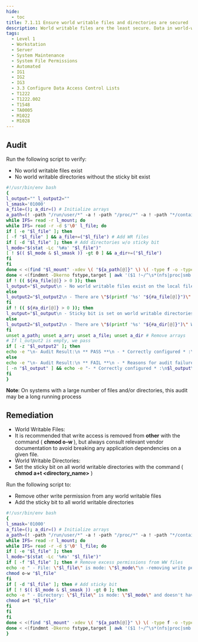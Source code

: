 ```yaml
---
hide:
  - toc
title: 7.1.11 Ensure world writable files and directories are secured
description: World writable files are the least secure. Data in world-writable files can be modified and compromised by any user on the system. World writable files may also indicate an incorrectly written script or program that could potentially be the cause of a larger compromise to the system's integrity. See the chmod(2) man page for more information.
tags:
  - Level 1
  - Workstation
  - Server
  - System Maintenance
  - System File Permissions
  - Automated
  - IG1
  - IG2
  - IG3
  - 3.3 Configure Data Access Control Lists
  - T1222
  - T1222.002
  - T1548
  - TA0005
  - M1022
  - M1028
---
```


## Audit
Run the following script to verify:
- No world writable files exist
- No world writable directories without the sticky bit exist
```bash linenums="1"
#!/usr/bin/env bash
{
l_output="" l_output2=""
l_smask='01000'
a_file=(); a_dir=() # Initialize arrays
a_path=(! -path "/run/user/*" -a ! -path "/proc/*" -a ! -path "*/containerd/*" -a ! -path "*/kubelet/pods/*" -a ! -path "*/kubelet/plugins/*" -a ! -path "/sys/*" -a ! -path "/snap/*")
while IFS= read -r l_mount; do
while IFS= read -r -d $'\0' l_file; do
if [ -e "$l_file" ]; then
[ -f "$l_file" ] && a_file+=("$l_file") # Add WR files
if [ -d "$l_file" ]; then # Add directories w/o sticky bit
l_mode="$(stat -Lc '%#a' "$l_file")"
[ ! $(( $l_mode & $l_smask )) -gt 0 ] && a_dir+=("$l_file")
fi
fi
done < <(find "$l_mount" -xdev \( "${a_path[@]}" \) \( -type f -o -type d \) -perm -0002 -print0 2> /dev/null)
done < <(findmnt -Dkerno fstype,target | awk '($1 !~/^\s*(nfs|proc|smb|vfat|iso9660|efivarfs|selinuxfs)/ && $2 !~/^(\/run\/user\/|\/tmp|\/var\/tmp)/){print $2}')
if ! (( ${#a_file[@]} > 0 )); then
l_output="$l_output\n - No world writable files exist on the local filesystem."
else
l_output2="$l_output2\n - There are \"$(printf '%s' "${#a_file[@]}")\" World writable files on the system.\n- The following is a list of World writable files:\n$(printf '%s\n' "${a_file[@]}")\n- end of list\n"
fi
if ! (( ${#a_dir[@]} > 0 )); then
l_output="$l_output\n - Sticky bit is set on world writable directories on the local filesystem."
else
l_output2="$l_output2\n - There are \"$(printf '%s' "${#a_dir[@]}")\" World writable directories without the sticky bit on the system.\n- The following is a list of World writable directories without the sticky bit:\n$(printf '%s\n' "${a_dir[@]}")\n- end of list\n"
fi
unset a_path; unset a_arr; unset a_file; unset a_dir # Remove arrays
# If l_output2 is empty, we pass
if [ -z "$l_output2" ]; then
echo -e "\n- Audit Result:\n ** PASS **\n - * Correctly configured * :\n$l_output\n"
else
echo -e "\n- Audit Result:\n ** FAIL **\n - * Reasons for audit failure * :\n$l_output2"
[ -n "$l_output" ] && echo -e "- * Correctly configured * :\n$l_output\n"
fi
}
```

**Note**: On systems with a large number of files and/or directories, this audit may be a long running process

## Remediation
- World Writable Files:
 - It is recommended that write access is removed from **other** with the command ( **chmod o-w <filename>** ), but always consult relevant vendor documentation to avoid breaking any application dependencies on a given file.
- World Writable Directories:
 - Set the sticky bit on all world writable directories with the command ( **chmod a+t <directory_name>** )

Run the following script to:
- Remove other write permission from any world writable files
- Add the sticky bit to all world writable directories

```bash linenums="1"
#!/usr/bin/env bash
{
l_smask='01000'
a_file=(); a_dir=() # Initialize arrays
a_path=(! -path "/run/user/*" -a ! -path "/proc/*" -a ! -path "*/containerd/*" -a ! -path "*/kubelet/pods/*" -a ! -path "*/kubelet/plugins/*" -a ! -path "/sys/*" -a ! -path "/snap/*")
while IFS= read -r l_mount; do
while IFS= read -r -d $'\0' l_file; do
if [ -e "$l_file" ]; then
l_mode="$(stat -Lc '%#a' "$l_file")"
if [ -f "$l_file" ]; then # Remove excess permissions from WW files
echo -e " - File: \"$l_file\" is mode: \"$l_mode\"\n -removing write permission on \"$l_file\" from \"other\""
chmod o-w "$l_file"
fi
if [ -d "$l_file" ]; then # Add sticky bit
if [ ! $(( $l_mode & $l_smask )) -gt 0 ]; then
echo -e " - Directory: \"$l_file\" is mode: \"$l_mode\" and doesn't have the sticky bit set\n - Adding the sticky bit"
chmod a+t "$l_file"
fi
fi
fi
done < <(find "$l_mount" -xdev \( "${a_path[@]}" \) \( -type f -o -type d \) -perm -0002 -print0 2> /dev/null)
done < <(findmnt -Dkerno fstype,target | awk '($1 !~/^\s*(nfs|proc|smb|vfat|iso9660|efivarfs|selinuxfs)/ && $2 !~/^(\/run\/user\/|\/tmp|\/var\/tmp)/){print $2}')
}
```
